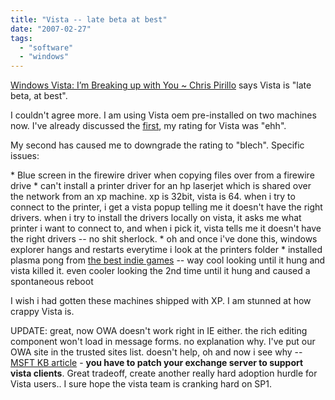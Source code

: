 ```yaml
---
title: "Vista -- late beta at best"
date: "2007-02-27"
tags: 
  - "software"
  - "windows"
---
```


[Windows Vista: I’m Breaking up with You ~ Chris Pirillo](http://chris.pirillo.com/2007/02/27/windows-vista-im-breaking-up-with-you/ "Windows Vista: I’m Breaking up with You ~ Chris Pirillo") says Vista is "late beta, at best".

I couldn't agree more. I am using Vista oem pre-installed on two machines now. I've already discussed the [first](http://www.theludwigs.com/2007/02/velocity_micro_vista_box_from.html), my rating for Vista was "ehh".

My second has caused me to downgrade the rating to "blech". Specific issues:

\* Blue screen in the firewire driver when copying files over from a firewire drive \* can't install a printer driver for an hp laserjet which is shared over the network from an xp machine. xp is 32bit, vista is 64. when i try to connect to the printer, i get a vista popup telling me it doesn't have the right drivers. when i try to install the drivers locally on vista, it asks me what printer i want to connect to, and when i pick it, vista tells me it doesn't have the right drivers -- no shit sherlock. \* oh and once i've done this, windows explorer hangs and restarts everytime i look at the printers folder \* installed plasma pong from [the best indie games](http://www.wired.com/news/columns/0,72796-0.html?tw=rss.index) -- way cool looking until it hung and vista killed it. even cooler looking the 2nd time until it hung and caused a spontaneous reboot

I wish i had gotten these machines shipped with XP. I am stunned at how crappy Vista is.

UPDATE: great, now OWA doesn't work right in IE either. the rich editing component won't load in message forms. no explanation why. I've put our OWA site in the trusted sites list. doesn't help, oh and now i see why -- [MSFT KB article](http://support.microsoft.com/kb/911829) - **you have to patch your exchange server to support vista clients**. Great tradeoff, create another really hard adoption hurdle for Vista users.. I sure hope the vista team is cranking hard on SP1.
